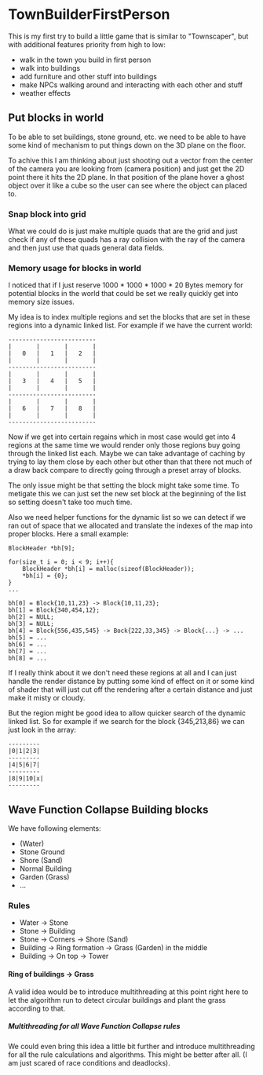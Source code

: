 # TownBuilderFirstPerson
This is my first try to build a little game that is similar to "Townscaper",
but with additional features priority from high to low:
* walk in the town you build in first person
* walk into buildings
* add furniture and other stuff into buildings
* make NPCs walking around and interacting with each other and stuff 
* weather effects

## Put blocks in world
To be able to set buildings, stone ground, etc. we need to be able to
have some kind of mechanism to put things down on the 3D plane on the
floor.

To achive this I am thinking about just shooting out a vector from the center of
the camera you are looking from (camera position) and just get the 2D point there it
hits the 2D plane. In that position of the plane hover a ghost object over it like a
cube so the user can see where the object can placed to.

### Snap block into grid
What we could do is just make multiple quads that are the grid and just check if any of these
quads has a ray collision with the ray of the camera and then just use that quads general
data fields.

### Memory usage for blocks in world
I noticed that if I just reserve 1000 * 1000 * 1000 * 20 Bytes memory for potential
blocks in the world that could be set we really quickly get into memory size issues.

My idea is to index multiple regions and set the blocks that are set in these regions
into a dynamic linked list. For example if we have the current world:
```
------------------------- 
|		|		|		|
|	0	|	1	|	2	|
|		|		|		|
------------------------- 
|		|		|		|
|	3	|	4	|	5	|
|		|		|		|
------------------------- 
|		|		|		|
|	6	|	7	|	8	|
|		|		|		|
-------------------------
```

Now if we get into certain regains which in most case would get into
4 regions at the same time we would render only those regions buy
going through the linked list each. Maybe we can take advantage of caching
by trying to lay them close by each other but other than that there not much
of a draw back compare to directly going through a preset array of blocks.

The only issue might be that setting the block might take some time.
To metigate this we can just set the new set block at the beginning of the
list so setting doesn't take too much time.

Also we need helper functions for the dynamic list so we can detect if we ran
out of space that we allocated and translate the indexes of the map into proper
blocks. Here a small example:

```
BlockHeader *bh[9];

for(size_t i = 0; i < 9; i++){
	BlockHeader *bh[i] = malloc(sizeof(BlockHeader));
	*bh[i] = {0};
}
...

bh[0] = Block{10,11,23} -> Block{10,11,23};
bh[1] = Block{340,454,12};
bh[2] = NULL;
bh[3] = NULL;
bh[4] = Block{556,435,545} -> Bock{222,33,345} -> Block{...} -> ...
bh[5] = ...
bh[6] = ...
bh[7] = ...
bh[8] = ...
```
 If I really think about it we don't need these regions at all and I can
just handle the render distance by putting some kind of effect
on it or some kind of shader that will just cut off the rendering
after a certain distance and just make it misty or cloudy.

But the region might be good idea to allow quicker search of the dynamic
linked list. So for example if we search for the block {345,213,86} we
can just look in the array:
```
---------
|0|1|2|3|
---------
|4|5|6|7|
---------
|8|9|10|x|
---------
```

## Wave Function Collapse Building blocks
We have following elements:
* (Water)
* Stone Ground
* Shore (Sand)
* Normal Building
* Garden (Grass)
* ...

### Rules
* Water -> Stone
* Stone -> Building
* Stone -> Corners -> Shore (Sand)
* Building -> Ring formation -> Grass (Garden) in the middle
* Building -> On top -> Tower

#### Ring of buildings -> Grass
A valid idea would be to introduce multithreading at this point right here to
let the algorithm run to detect circular buildings and plant the grass according to that.

##### Multithreading for all Wave Function Collapse rules
We could even bring this idea a little bit further and introduce multithreading for
all the rule calculations and algorithms. This might be better after all. (I am just scared of race conditions and deadlocks).
